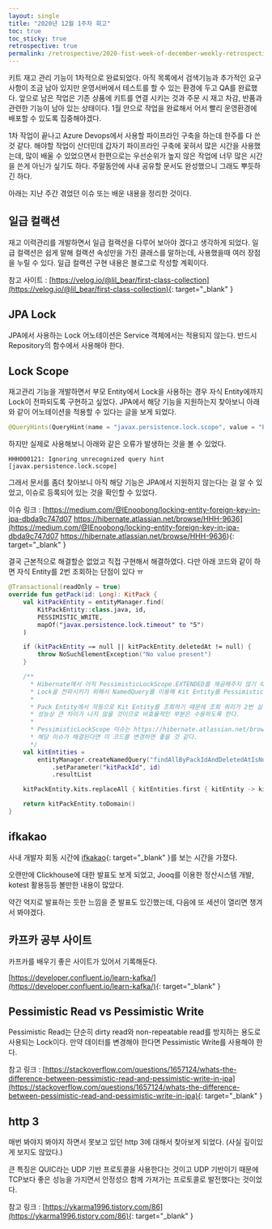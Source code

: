 ```yaml
---
layout: single
title: "2020년 12월 1주차 회고"
toc: true
toc_sticky: true
retrospective: true
permalink: /retrospective/2020-fist-week-of-december-weekly-retrospective/
---
```


키트 재고 관리 기능이 1차적으로 완료되었다. 아직 목록에서 검색기능과 추가적인 요구사항이 조금 남아 있지만 운영서버에서 테스트를 할 수 있는 환경에 두고 QA를 완료했다. 앞으로 남은 작업은 기존 상품에 키트를 연결 시키는 것과 주문 시 재고 차감, 반품과 관련한 기능이 남아 있는 상태이다. 1월 안으로 작업을 완료해서 어서 빨리 운영환경에 배포할 수 있도록 집중해야겠다.

1차 작업이 끝나고 Azure Devops에서 사용할 파이프라인 구축을 하는데 한주를 다 쓴것 같다. 해야할 작업이 산더민데 갑자기 파이프라인 구축에 꽃혀서 많은 시간을 사용했는데, 많이 배울 수 있었으면서 한편으로는 우선순위가 높지 않은 작업에 너무 많은 시간을 쓴게 아닌가 싶기도 하다. 주말동안에 사내 공유할 문서도 완성했으니 그래도 뿌듯하긴 하다.

아래는 지난 주간 겪었던 이슈 또는 배운 내용을 정리한 것이다.

## 일급 컬랙션

재고 이력관리를 개발하면서 일급 컬랙션을 다루어 보아야 겠다고 생각하게 되었다. 일급 컬랙션은 쉽게 말해 컬랙션 속성만을 가진 클래스를 말하는데, 사용했을때 여러 장점을 누릴 수 있다. 일급 컬랙션 구현 내용은 블로그로 작성할 계획이다.

참고 사이트 : [https://velog.io/@lil_bear/first-class-collection](https://velog.io/@lil_bear/first-class-collection){: target="\_blank" }

## JPA Lock

JPA에서 사용하는 Lock 어노테이션은 Service 객체에서는 적용되지 않는다. 반드시 Repository의 함수에서 사용해야 한다.

## Lock Scope

재고관리 기능을 개발하면서 부모 Entity에서 Lock을 사용하는 경우 자식 Entity에까지 Lock이 전파되도록 구현하고 싶었다.
JPA에서 해당 기능을 지원하는지 찾아보니 아래와 같이 어노테이션을 적용할 수 있다는 글을 보게 되었다.

```kotlin
@QueryHints(QueryHint(name = "javax.persistence.lock.scope", value = "EXTENDED"))
```

하지만 실제로 사용해보니 아래와 같은 오류가 발생하는 것을 볼 수 있었다.

```
HHH000121: Ignoring unrecognized query hint [javax.persistence.lock.scope]
```

그래서 문서를 좀더 찾아보니 아직 해당 기능은 JPA에서 지원하지 않는다는 걸 알 수 있었고, 이슈로 등록되어 있는 것을 확인할 수 있었다.

이슈 링크 : [https://medium.com/@IEnoobong/locking-entity-foreign-key-in-jpa-dbda9c747d07
https://hibernate.atlassian.net/browse/HHH-9636](https://medium.com/@IEnoobong/locking-entity-foreign-key-in-jpa-dbda9c747d07
https://hibernate.atlassian.net/browse/HHH-9636){: target="\_blank" }

결국 근본적으로 해결할순 없었고 직접 구현해서 해결하였다. 다만 아래 코드와 같이 하면 자식 Entity를 2번 조회하는 단점이 있다 ㅠ

```kotlin
@Transactional(readOnly = true)
override fun getPack(id: Long): KitPack {
    val kitPackEntity = entityManager.find(
        KitPackEntity::class.java, id,
        PESSIMISTIC_WRITE,
        mapOf("javax.persistence.lock.timeout" to "5")
    )

    if (kitPackEntity == null || kitPackEntity.deletedAt != null) {
        throw NoSuchElementException("No value present")
    }

    /**
      * Hibernate에서 아직 PessimisticLockScope.EXTENDED를 제공해주지 않기 때문에 Kit Entity에게 Lock이 전파되지 않는다.
      * Lock을 전파시키기 위해서 NamedQuery를 이용해 Kit Entity를 Pessimistic Write 모드로 재조회 한 후 Pack Entity에 삽입해 준다.
      *
      * Pack Entity에서 자동으로 Kit Entity를 조회하기 때문에 조회 쿼리가 2번 실행되는 비효율이 있기는 하지만 Row 수가 많지 않을 것이고
      * 성능상 큰 차이가 나지 않을 것이므로 비효율적인 부분은 수용하도록 한다.
      *
      * PessimisticLockScope 이슈는 https://hibernate.atlassian.net/browse/HHH-9636 이슈카드에서 확인 가능하다.
      * 해당 이슈가 해결된다면 이 코드를 변경하면 좋을 것 같다.
      */
    val kitEntities =
        entityManager.createNamedQuery("findAllByPackIdAndDeletedAtIsNullForUpdate", KitEntity::class.java)
            .setParameter("kitPackId", id)
            .resultList

    kitPackEntity.kits.replaceAll { kitEntities.first { kitEntity -> kitEntity.id == it.id } }

    return kitPackEntity.toDomain()
}
```

## ifkakao

사내 개발자 회동 시간에 [ifkakao](https://if.kakao.com){: target="\_blank" }를 보는 시간을 가졌다.

오랜만에 Clickhouse에 대한 발표도 보게 되었고, Jooq를 이용한 정산시스템 개발, kotest 활용등등 볼만한 내용이 많았다.

약간 억지로 발표하는 듯한 느낌을 준 발표도 있긴했는데, 다음에 또 세션이 열리면 챙겨서 봐야겠다.

## 카프카 공부 사이트

카프카를 배우기 좋은 사이트가 있어서 기록해둔다.

[https://developer.confluent.io/learn-kafka/](https://developer.confluent.io/learn-kafka/){: target="\_blank" }

## Pessimistic Read vs Pessimistic Write

Pessimistic Read는 단순히 dirty read와 non-repeatable read를 방지하는 용도로 사용되는 Lock이다. 만약 데이터를 변경해야 한다면 Pessimistic Write를 사용해야 한다.

참고 링크 : [https://stackoverflow.com/questions/1657124/whats-the-difference-between-pessimistic-read-and-pessimistic-write-in-jpa](https://stackoverflow.com/questions/1657124/whats-the-difference-between-pessimistic-read-and-pessimistic-write-in-jpa){: target="\_blank" }

## http 3

매번 봐야지 봐야지 하면서 못보고 있던 http 3에 대해서 찾아보게 되었다. (사실 깊이있게 보지도 않았다.)

큰 특징은 QUIC라는 UDP 기반 프로토콜을 사용한다는 것이고 UDP 기반이기 때문에 TCP보다 좋은 성능을 가지면서 안정성으 함께 가져가는 프로토콜로 발전했다는 것이었다.

참고 링크 : [https://ykarma1996.tistory.com/86](https://ykarma1996.tistory.com/86){: target="\_blank" }
